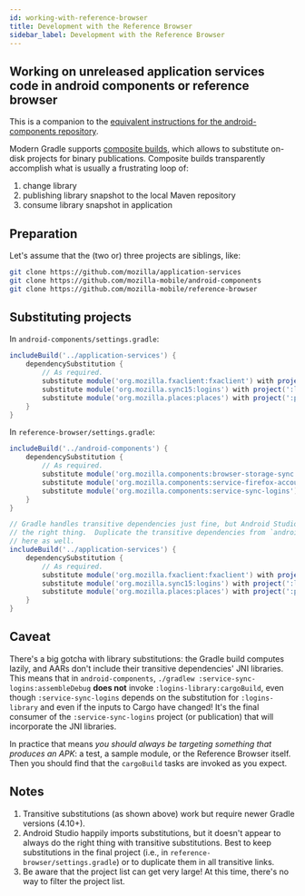 ```yaml
---
id: working-with-reference-browser
title: Development with the Reference Browser
sidebar_label: Development with the Reference Browser
---
```


## Working on unreleased application services code in android components or reference browser

This is a companion to the [equivalent instructions for the android-components repository](https://mozilla-mobile.github.io/android-components/contributing/testing-components-inside-app).

Modern Gradle supports [composite builds](https://docs.gradle.org/current/userguide/composite_builds.html), which allows to substitute on-disk projects for binary publications.  Composite builds transparently accomplish what is usually a frustrating loop of:
1. change library
1. publishing library snapshot to the local Maven repository
1. consume library snapshot in application

## Preparation

Let's assume that the (two or) three projects are siblings, like:
```sh
git clone https://github.com/mozilla/application-services
git clone https://github.com/mozilla-mobile/android-components
git clone https://github.com/mozilla-mobile/reference-browser
```

## Substituting projects

In `android-components/settings.gradle`:
```groovy
includeBuild('../application-services') {
    dependencySubstitution {
        // As required.
        substitute module('org.mozilla.fxaclient:fxaclient') with project(':fxa-client-library')
        substitute module('org.mozilla.sync15:logins') with project(':logins-library')
        substitute module('org.mozilla.places:places') with project(':places-library')
    }
}
```

In `reference-browser/settings.gradle`:
```groovy
includeBuild('../android-components') {
    dependencySubstitution {
        // As required.
        substitute module('org.mozilla.components:browser-storage-sync') with project(':browser-storage-sync')
        substitute module('org.mozilla.components:service-firefox-accounts') with project(':service-firefox-accounts')
        substitute module('org.mozilla.components:service-sync-logins') with project(':service-sync-logins')
    }
}

// Gradle handles transitive dependencies just fine, but Android Studio doesn't seem to always do
// the right thing.  Duplicate the transitive dependencies from `android-components/settings.gradle`
// here as well.
includeBuild('../application-services') {
    dependencySubstitution {
        // As required.
        substitute module('org.mozilla.fxaclient:fxaclient') with project(':fxa-client-library')
        substitute module('org.mozilla.sync15:logins') with project(':logins-library')
        substitute module('org.mozilla.places:places') with project(':places-library')
    }
}
```

## Caveat

There's a big gotcha with library substitutions: the Gradle build computes lazily, and AARs don't include their transitive dependencies' JNI libraries.  This means that in `android-components`, `./gradlew :service-sync-logins:assembleDebug` **does not** invoke `:logins-library:cargoBuild`, even though `:service-sync-logins` depends on the substitution for `:logins-library` and even if the inputs to Cargo have changed!  It's the final consumer of the `:service-sync-logins` project (or publication) that will incorporate the JNI libraries.

In practice that means _you should always be targeting something that produces an APK_: a test, a sample module, or the Reference Browser itself.  Then you should find that the `cargoBuild` tasks are invoked as you expect.

## Notes

1. Transitive substitutions (as shown above) work but require newer Gradle versions (4.10+).
1. Android Studio happily imports substitutions, but it doesn't appear to always do the right thing with transitive substitutions.  Best to keep substitutions in the final project (i.e., in `reference-browser/settings.gradle`) or to duplicate them in all transitive links.
1. Be aware that the project list can get very large!  At this time, there's no way to filter the project list.
